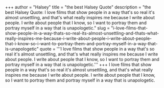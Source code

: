 +++
author = "Halsey"
title = "the best Halsey Quote"
description = "the best Halsey Quote: I love films that show people in a way that's so real it's almost unsettling, and that's what really inspires me because I write about people. I write about people that I know, so I want to portray them and portray myself in a way that is unapologetic."
slug = "i-love-films-that-show-people-in-a-way-thats-so-real-its-almost-unsettling-and-thats-what-really-inspires-me-because-i-write-about-people-i-write-about-people-that-i-know-so-i-want-to-portray-them-and-portray-myself-in-a-way-that-is-unapologetic"
quote = '''I love films that show people in a way that's so real it's almost unsettling, and that's what really inspires me because I write about people. I write about people that I know, so I want to portray them and portray myself in a way that is unapologetic.'''
+++
I love films that show people in a way that's so real it's almost unsettling, and that's what really inspires me because I write about people. I write about people that I know, so I want to portray them and portray myself in a way that is unapologetic.
